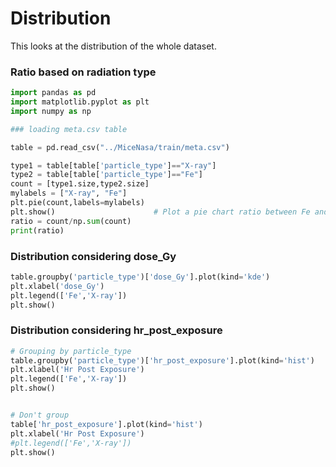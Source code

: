 # Distribution

This looks at the distribution of the whole dataset.

### Ratio based on radiation type
```py
import pandas as pd
import matplotlib.pyplot as plt
import numpy as np

### loading meta.csv table

table = pd.read_csv("../MiceNasa/train/meta.csv")

type1 = table[table['particle_type']=="X-ray"]
type2 = table[table['particle_type']=="Fe"]
count = [type1.size,type2.size]
mylabels = ["X-ray", "Fe"]
plt.pie(count,labels=mylabels)
plt.show()                      # Plot a pie chart ratio between Fe and X-ray
ratio = count/np.sum(count)
print(ratio)
```

### Distribution considering dose_Gy
```py
table.groupby('particle_type')['dose_Gy'].plot(kind='kde')
plt.xlabel('dose_Gy')
plt.legend(['Fe','X-ray'])
plt.show()
```

### Distribution considering hr_post_exposure
```py
# Grouping by particle_type
table.groupby('particle_type')['hr_post_exposure'].plot(kind='hist')
plt.xlabel('Hr Post Exposure')
plt.legend(['Fe','X-ray'])
plt.show()


# Don't group
table['hr_post_exposure'].plot(kind='hist')
plt.xlabel('Hr Post Exposure')
#plt.legend(['Fe','X-ray'])
plt.show()
```